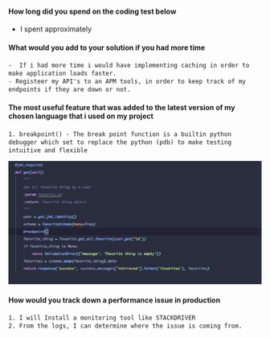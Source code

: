 ####  How long did you spend on the coding test below
- I spent approximately

####  What would you add to your solution if you had more time
    -  If i had more time i would have implementing caching in order to make application loads faster.
    - Registeer my API's to an APM tools, in order to keep track of my endpoints if they are down or not.
#### The most useful feature that was added to the latest version of my chosen language that i used on my project
    1. breakpoint() - The break point function is a builtin python debugger which set to replace the python (pdb) to make testing intuitive and flexible
  ![breakpoint uses-case](breakpoint.png)


#### How would you track down a performance issue in production
    1. I will Install a monitoring tool like STACKDRIVER
    2. From the logs, I can determine where the issue is coming from.